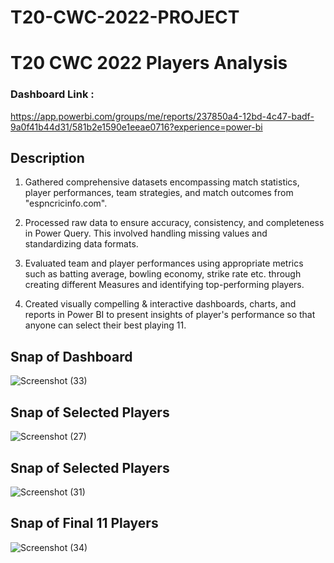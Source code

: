 # T20-CWC-2022-PROJECT
# T20 CWC 2022 Players Analysis 

### Dashboard Link : 
https://app.powerbi.com/groups/me/reports/237850a4-12bd-4c47-badf-9a0f41b44d31/581b2e1590e1eeae0716?experience=power-bi

##  Description
1. Gathered comprehensive datasets encompassing match statistics, player performances, team strategies, and match outcomes from "espncricinfo.com".

2. Processed raw data to ensure accuracy, consistency, and completeness in Power Query. This involved handling missing values and standardizing data formats.

3. Evaluated team and player performances using appropriate metrics such as batting average, bowling economy, strike rate etc. through creating different Measures and identifying top-performing players.

4. Created visually compelling & interactive dashboards, charts, and reports in Power BI to present insights of player's performance so that anyone can select their best playing 11.


## Snap of Dashboard
![Screenshot (33)](https://github.com/user-attachments/assets/c9363847-7ca7-4598-8aa8-f87cd00dc7d0)


## Snap of Selected Players
![Screenshot (27)](https://github.com/user-attachments/assets/07bb472d-2128-4a7f-b07b-259d4d761f1f)


## Snap of Selected Players
![Screenshot (31)](https://github.com/user-attachments/assets/f7496d16-02cd-452f-b4e5-ba504172a789)


## Snap of Final 11 Players
![Screenshot (34)](https://github.com/user-attachments/assets/34fb1b82-b443-4a57-a5d1-ff5440342108)

